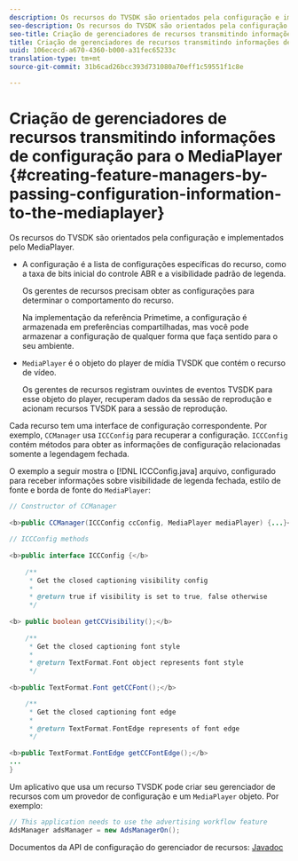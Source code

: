 ```yaml
---
description: Os recursos do TVSDK são orientados pela configuração e implementados pelo MediaPlayer.
seo-description: Os recursos do TVSDK são orientados pela configuração e implementados pelo MediaPlayer.
seo-title: Criação de gerenciadores de recursos transmitindo informações de configuração para o MediaPlayer
title: Criação de gerenciadores de recursos transmitindo informações de configuração para o MediaPlayer
uuid: 106ececd-a670-4360-b000-a31fec65233c
translation-type: tm+mt
source-git-commit: 31b6cad26bcc393d731080a70eff1c59551f1c8e

---
```



# Criação de gerenciadores de recursos transmitindo informações de configuração para o MediaPlayer {#creating-feature-managers-by-passing-configuration-information-to-the-mediaplayer}

Os recursos do TVSDK são orientados pela configuração e implementados pelo MediaPlayer.

* A configuração é a lista de configurações específicas do recurso, como a taxa de bits inicial do controle ABR e a visibilidade padrão de legenda.

   Os gerentes de recursos precisam obter as configurações para determinar o comportamento do recurso.

   Na implementação da referência Primetime, a configuração é armazenada em preferências compartilhadas, mas você pode armazenar a configuração de qualquer forma que faça sentido para o seu ambiente.

* `MediaPlayer` é o objeto do player de mídia TVSDK que contém o recurso de vídeo.

   Os gerentes de recursos registram ouvintes de eventos TVSDK para esse objeto do player, recuperam dados da sessão de reprodução e acionam recursos TVSDK para a sessão de reprodução.

Cada recurso tem uma interface de configuração correspondente. Por exemplo, `CCManager` usa `ICCConfig` para recuperar a configuração. `ICCConfig` contém métodos para obter as informações de configuração relacionadas somente a legendagem fechada.

O exemplo a seguir mostra o [!DNL ICCConfig.java] arquivo, configurado para receber informações sobre visibilidade de legenda fechada, estilo de fonte e borda de fonte do `MediaPlayer`:

```java
// Constructor of CCManager 
 
<b>public CCManager(ICCConfig ccConfig, MediaPlayer mediaPlayer) {...}</b> 
  
// ICCConfig methods 
 
<b>public interface ICCConfig {</b> 
  
    /** 
     * Get the closed captioning visibility config 
     * 
     * @return true if visibility is set to true, false otherwise 
     */ 
    
<b> public boolean getCCVisibility();</b> 
  
    /** 
     * Get the closed captioning font style 
     * 
     * @return TextFormat.Font object represents font style 
     */ 
     
<b>public TextFormat.Font getCCFont();</b>

    /** 
     * Get the closed captioning font edge 
     * 
     * @return TextFormat.FontEdge represents of font edge 
     */ 
     
<b>public TextFormat.FontEdge getCCFontEdge();</b> 
... 
}
```

Um aplicativo que usa um recurso TVSDK pode criar seu gerenciador de recursos com um provedor de configuração e um `MediaPlayer` objeto. Por exemplo:

```java
// This application needs to use the advertising workflow feature 
AdsManager adsManager = new AdsManagerOn();
```

Documentos da API de configuração do gerenciador de recursos: [Javadoc](https://help.adobe.com/en_US/primetime/api/reference_implementation/android/javadoc/com/adobe/primetime/reference/config/package-summary.html)